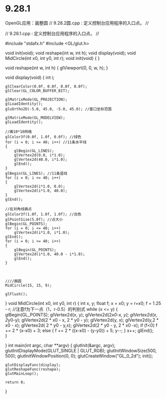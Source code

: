 # 9.28.1
OpenGL应用：画整圆
// 9.28.2圆.cpp : 定义控制台应用程序的入口点。
//

// 9.28.1.cpp : 定义控制台应用程序的入口点。
//

#include "stdafx.h"
#include <GL/glut.h>



void init(void);
void reshape(int w, int h);
void display(void);
void MidCircle(int x0, int y0, int r);
void init(void)
{
}

void reshape(int w, int h)
{
	glViewport(0, 0, w, h);
}

void display(void)
{
	int i;

	glClearColor(0.0f, 0.0f, 0.0f, 0.0f);
	glClear(GL_COLOR_BUFFER_BIT);

	glMatrixMode(GL_PROJECTION);
	glLoadIdentity();
	gluOrtho2D(-5.0, 45.0, -5.0, 45.0); //窗口坐标范围

	glMatrixMode(GL_MODELVIEW);
	glLoadIdentity();

	//画10*10网格
	glColor3f(0.0f, 1.0f, 0.0f); //绿色
	for (i = 0; i <= 40; i++) //11条水平线
	{
		glBegin(GL_LINES);
		glVertex2d(0.0, i*1.0);
		glVertex2d(40.0, i*1.0);
		glEnd();
	}
	glBegin(GL_LINES); //11条竖线
	for (i = 0; i <= 40; i++)
	{
		glVertex2d(i*1.0, 0.0);
		glVertex2d(i*1.0, 40.0);
	}
	glEnd();

	//在对角线画点
	glColor3f(1.0f, 1.0f, 1.0f); //白色
	glPointSize(5.0f); //点大小
	glBegin(GL_POINTS);
	for (i = 0; i <= 40; i++)
		glVertex2d(i*1.0, i*1.0);
	glEnd();
	for (i = 0; i <= 40; i++)
	{
		glBegin(GL_POINTS);
		glVertex2d(i*1.0, 40.0 - i*1.0);
		glEnd();
	}


	
	////画圆
	MidCircle(15, 15, 9);
	
	glFlush();
}
void MidCircle(int x0, int y0, int r)
{
	int x, y;
	float f;
	x = x0; y = r+x0; f = 1.25 - r; //注意f为下一点（1，r-0.5）的判别式
	while (x <= y)
	{
		glBegin(GL_POINTS);
		glVertex2d(x, y); glVertex2d(2*x0-x, y); glVertex2d(x, 2*y0-y); glVertex2d(2 * x0 - x, 2 * y0 - y);
		glVertex2d(y, x); glVertex2d(y,2 * x0 - x); glVertex2d( 2 * y0 - y,x); glVertex2d(2 * y0 - y, 2 * x0 -x);
		if (f<0)  f += 2 * (x-x0) + 3;
		else { f += 2 * ((x-x0) - (y-y0)) + 5; y--; }
		x++;
	    glEnd();	
	}

}
int main(int argc, char **argv)
{
	glutInit(&argc, argv);
	glutInitDisplayMode(GLUT_SINGLE | GLUT_RGB);
	glutInitWindowSize(500, 500);
	glutInitWindowPosition(0, 0);
	glutCreateWindow("GL_0_2d");
	init();

	glutDisplayFunc(display);
	glutReshapeFunc(reshape);
	glutMainLoop();

	return 0;
}
